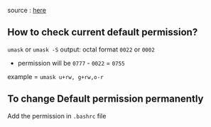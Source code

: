 source : [here](https://youtu.be/Y-pd5iTXJjs?si=6weiVa_3n2e3BCvE)

## How to check current default permission?

```umask``` or ```umask -S```
output: octal format ```0022``` or ```0002```  

- permission will be
```0777``` - ```0022``` = ```0755```  

example = ```umask u+rw, g+rw,o-r```  

## To change Default permission permanently

Add the permission in ```.bashrc``` file  






